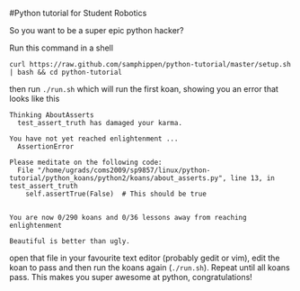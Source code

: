 #Python tutorial for Student Robotics

So you want to be a super epic python hacker?

Run this command in a shell
```shell
curl https://raw.github.com/samphippen/python-tutorial/master/setup.sh | bash && cd python-tutorial
```

then run `./run.sh` which will run the first koan, showing you an error that looks like this
```
Thinking AboutAsserts
  test_assert_truth has damaged your karma.

You have not yet reached enlightenment ...
  AssertionError

Please meditate on the following code:
  File "/home/ugrads/coms2009/sp9857/linux/python-tutorial/python_koans/python2/koans/about_asserts.py", line 13, in test_assert_truth
    self.assertTrue(False)  # This should be true


You are now 0/290 koans and 0/36 lessons away from reaching enlightenment

Beautiful is better than ugly.
```

open that file in your favourite text editor (probably gedit or vim), edit the koan to pass
and then run the koans again (`./run.sh`). Repeat until all koans pass. This makes you
super awesome at python, congratulations!
